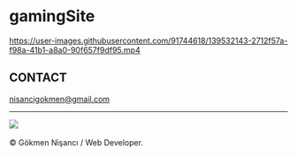 # gamingSite

https://user-images.githubusercontent.com/91744618/139532143-2712f57a-f98a-41b1-a8a0-90f657f9df95.mp4

<h2> CONTACT </h2>
<a href = "http://www.gmail.com" > nisancigokmen@gmail.com</a> <br>
<hr>
<div>
<img src="https://media0.giphy.com/media/UmQrx37p5LVxC/giphy.gif?cid=ecf05e47lp15x5j11zo28livphbxc9w1lge7mqx2r0rxlkcb&rid=giphy.gif&ct=g">

 
 
 
 
</div><br>
&copy; Gökmen Nişancı / Web Developer.
